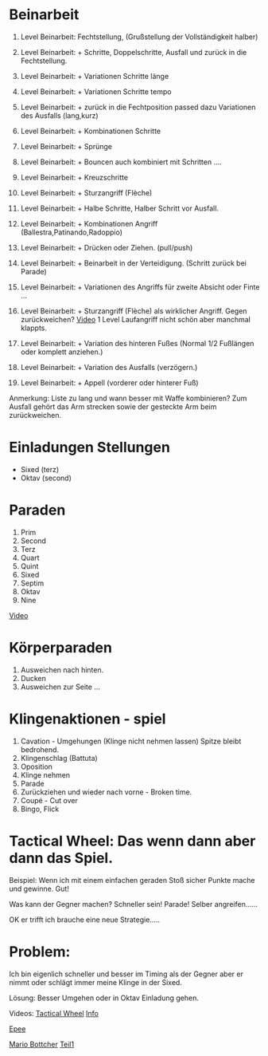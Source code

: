 # Beinarbeit
1. Level Beinarbeit: Fechtstellung, (Grußstellung der Vollständigkeit halber)
1. Level Beinarbeit: + Schritte, Doppelschritte, Ausfall und zurück in die Fechtstellung.
1. Level Beinarbeit: + Variationen Schritte länge
1. Level Beinarbeit: + Variationen Schritte tempo
1. Level Beinarbeit: + zurück in die Fechtposition passed dazu Variationen des Ausfalls (lang,kurz)
1. Level Beinarbeit: + Kombinationen Schritte
1. Level Beinarbeit: + Sprünge
1. Level Beinarbeit: + Bouncen auch kombiniert mit Schritten ....
1. Level Beinarbeit: + Kreuzschritte
1. Level Beinarbeit: + Sturzangriff (Flèche)
1. Level Beinarbeit: + Halbe Schritte, Halber Schritt vor Ausfall.
1. Level Beinarbeit: + Kombinationen Angriff (Ballestra,Patinando,Radoppio)
1. Level Beinarbeit: + Drücken oder Ziehen. (pull/push)
1. Level Beinarbeit: + Beinarbeit in der Verteidigung. (Schritt zurück bei Parade)
1. Level Beinarbeit: + Variationen des Angriffs für zweite Absicht oder Finte ...
1. Level Beinarbeit: + Sturzangriff (Flèche) als wirklicher Angriff. Gegen zurückweichen? [Video](https://www.youtube.com/watch?v=771TCmbu2eA)
1 Level Laufangriff nicht schön aber manchmal klappts. 

1. Level Beinarbeit: + Variation des hinteren Fußes (Normal 1/2 Fußlängen oder komplett anziehen.)
1. Level Beinarbeit: + Variation des Ausfalls (verzögern.)
1. Level Beinarbeit: + Appell (vorderer oder hinterer Fuß)

Anmerkung: Liste zu lang und wann besser mit Waffe kombinieren? Zum Ausfall gehört das Arm strecken sowie der gesteckte Arm beim zurückweichen.

# Einladungen Stellungen
* Sixed (terz)
* Oktav (second)

# Paraden
1. Prim
2. Second
3. Terz
4. Quart
5. Quint
6. Sixed
7. Septim
8. Oktav
9. Nine

[Video](https://www.youtube.com/watch?v=x8jMvm2LlwQ)

# Körperparaden
1. Ausweichen nach hinten.
1. Ducken
1. Ausweichen zur Seite ...

# Klingenaktionen - spiel
1. Cavation - Umgehungen (Klinge nicht nehmen lassen) Spitze bleibt bedrohend.
1. Klingenschlag (Battuta)
1. Oposition 
1. Klinge nehmen
1. Parade
1. Zurückziehen und wieder nach vorne - Broken time. 
1. Coupé - Cut over
1. Bingo, Flick

# Tactical Wheel: Das wenn dann aber dann das Spiel. 

Beispiel: Wenn ich mit einem einfachen geraden Stoß sicher Punkte mache und gewinne. Gut!

Was kann der Gegner machen? Schneller sein! Parade! Selber angreifen......

OK er trifft ich brauche eine neue Strategie..... 

# Problem: 
Ich bin eigenlich schneller und besser im Timing als der Gegner aber er nimmt oder schlägt immer meine Klinge in der Sixed.  

Lösung: Besser Umgehen oder in Oktav Einladung gehen.

Videos:
[Tactical Wheel](https://www.youtube.com/watch?v=yH9kjO5VMJI) [Info](http://thefencingcoach.org.uk/tfc/coaching/tactical-wheels/?LMCL=e4VpdU)

[Epee](https://www.youtube.com/watch?v=eueN55alJtY)

[Mario Bottcher](https://www.youtube.com/watch?v=mAaY404soGY) [Teil1](https://www.youtube.com/watch?v=NVJBbcQU2J8)
